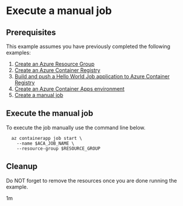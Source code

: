 # Execute a manual job

## Prerequisites

<!-- 

  if [[ -z $REGION ]]; then
    export REGION=westus
  fi

  -->
<!-- workflow.cron(0 10 * * 3) -->
<!-- workflow.include(../../acr/helloworldjob/README.md) -->
<!-- workflow.include(../create-manual-job/README.md) -->

This example assumes you have previously completed the following examples:

1. [Create an Azure Resource Group](../../group/create/README.md)
1. [Create an Azure Container Registry](../../acr/create/README.md)
1. [Build and push a Hello World Job application to Azure Container Registry](../../acr/helloworldjob/README.md)
1. [Create an Azure Container Apps environment](../create-environment/README.md)
1. [Create a manual job](../create-manual-job/README.md)

## Execute the manual job

To execute the job manually use the command line below.

```shell
  az containerapp job start \
    --name $ACA_JOB_NAME \
    --resource-group $RESOURCE_GROUP
```

<!-- workflow.directOnly()

  sleep 60
  az group delete --name $RESOURCE_GROUP --yes || true

  -->

## Cleanup

Do NOT forget to remove the resources once you are done running the example.

1m
